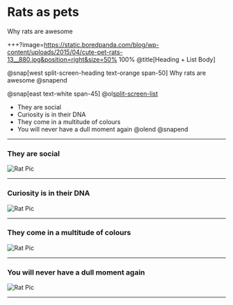 # Rats as pets

Why rats are awesome

+++?image=https://static.boredpanda.com/blog/wp-content/uploads/2015/04/cute-pet-rats-13__880.jpg&position=right&size=50% 100%
@title[Heading + List Body]

@snap[west split-screen-heading text-orange span-50]
Why rats are awesome
@snapend

@snap[east text-white span-45]
@ol[split-screen-list](false)
- They are social
- Curiosity is in their DNA
- They come in a multitude of colours
- You will never have a dull moment again
@olend
@snapend

---
### They are social
![Rat Pic](https://static.boredpanda.com/blog/wp-content/uploads/2015/04/cute-pet-rats-13__880.jpg)

---
### Curiosity is in their DNA

![Rat Pic](https://static.boredpanda.com/blog/wp-content/uploads/2015/04/cute-pet-rats-35__880.jpg)

---
### They come in a multitude of colours

![Rat Pic](https://static.boredpanda.com/blog/wp-content/uploads/2015/04/cute-pet-rats-42__880.jpg)

---
### You will never have a dull moment again

![Rat Pic](https://static.boredpanda.com/blog/wp-content/uploads/2015/04/cute-pet-rats-29__880.jpg)

---
